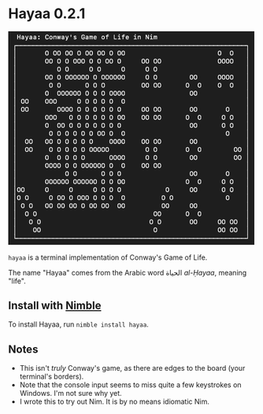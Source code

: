 # Hayaa 0.2.1

<img src="title.png" width="500px">

`hayaa` is a terminal implementation of Conway's Game of Life.

The name "Hayaa" comes from the Arabic word الحياة *al-Ḥayaa*, meaning "life".

## Install with [Nimble](https://github.com/nim-lang/nimble)

To install Hayaa, run `nimble install hayaa`.

## Notes
* This isn't *truly* Conway's game, as there are edges to the board (your terminal's borders).
* Note that the console input seems to miss quite a few keystrokes on Windows. I'm not sure why yet.
* I wrote this to try out Nim. It is by no means idiomatic Nim.
